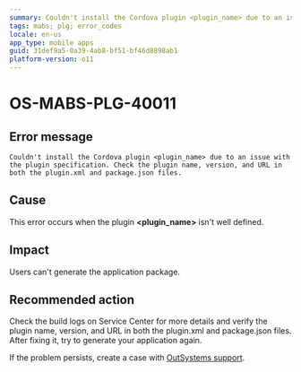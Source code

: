 ```yaml
---
summary: Couldn't install the Cordova plugin <plugin_name> due to an issue with the plugin specification. Check the plugin name, version, and URL in both the plugin.xml and package.json files.
tags: mabs; plg; error_codes
locale: en-us
app_type: mobile apps
guid: 31def9a5-0a39-4ab8-bf51-bf46d8898ab1
platform-version: o11
---
```


# OS-MABS-PLG-40011

## Error message

`Couldn't install the Cordova plugin <plugin_name> due to an issue with the
plugin specification. Check the plugin name, version, and URL in both the
plugin.xml and package.json files.`

## Cause

This error occurs when the plugin **&lt;plugin_name&gt;** isn't well defined.

## Impact

Users can't generate the application package.

## Recommended action

Check the build logs on Service Center for more details and verify the plugin
name, version, and URL in both the plugin.xml and package.json files. After fixing
it, try to generate your application again.

If the problem persists, create a case with [OutSystems
support](https://www.outsystems.com/support/portal/open-support-case?ErrorCode=OS-MABS-PLG-40011).
